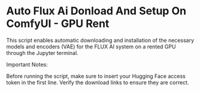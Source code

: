 # Auto Flux Ai Donload And Setup On ComfyUI - GPU Rent 
This script enables automatic downloading and installation of the necessary models and encoders (VAE) for the FLUX AI system on a rented GPU through the Jupyter terminal.

Important Notes:

Before running the script, make sure to insert your Hugging Face access token in the first line.
Verify the download links to ensure they are correct.
